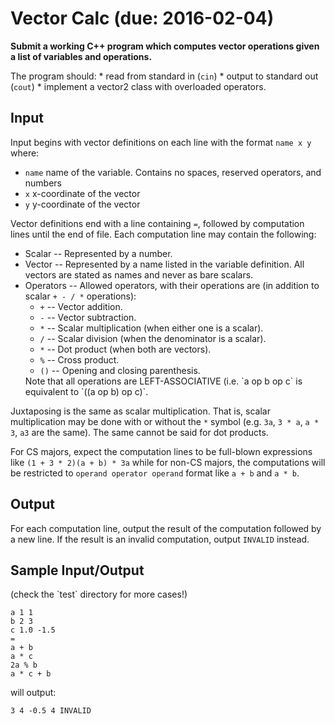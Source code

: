 Vector Calc (due: 2016-02-04)
===
<p><strong>Submit a working C++ program which computes vector operations given a list of variables and operations.</strong></p>
The program should:
 * read from standard in (<code>cin</code>)
 * output to standard out (<code>cout</code>)
 * implement a vector2 class with overloaded operators.

<h2>Input</h2>
<p>Input begins with vector definitions on each line with the format <code>name x y</code> where:
</p><ul>
	<li><code>name</code> name of the variable. Contains no spaces, reserved operators, and numbers</li>
	<li><code>x</code> x-coordinate of the vector</li>
	<li><code>y</code> y-coordinate of the vector</li>
</ul>
<p></p>
<p>
Vector definitions end with a line containing <code>=</code>, followed by computation lines until the end of file. Each computation line may contain the following:
</p><ul>
	<li>Scalar -- Represented by a number.</li>
	<li>Vector -- Represented by a name listed in the variable definition. All vectors are stated as names and never as bare scalars.</li>
	<li>Operators -- Allowed operators, with their operations are (in addition to scalar <code>+ - / *</code> operations):
		<ul>
			<li><code>+</code> -- Vector addition.</li>
			<li><code>-</code> -- Vector subtraction.</li>
			<li><code>*</code> -- Scalar multiplication (when either one is a scalar).</li>
			<li><code>/</code> -- Scalar division (when the denominator is a scalar).</li>
			<li><code>*</code> -- Dot product (when both are vectors).</li>
			<li><code>%</code> -- Cross product.</li>
			<li><code>()</code> -- Opening and closing parenthesis.</li>
		</ul>
		Note that all operations are LEFT-ASSOCIATIVE (i.e. `a op b op c` is equivalent to `((a op b) op c)`.
	</li>
</ul>
<p>
Juxtaposing is the same as scalar multiplication. That is, scalar multiplication may be done with or without the <code>*</code> symbol (e.g. <code>3a</code>, <code>3 * a</code>, <code>a * 3</code>, <code>a3</code> are the same). The same cannot be said for dot products.
</p>

<p>
For CS majors, expect the computation lines to be full-blown expressions like <code>(1 + 3 * 2)(a + b) * 3a</code> while for non-CS majors, the computations will be restricted to <code>operand operator operand</code> format like <code>a + b</code> and <code>a * b</code>.
</p>

<h2>Output</h2>
For each computation line, output the result of the computation followed by a new line. If the result is an invalid computation, output <code>INVALID</code> instead.

<h2>Sample Input/Output</h2>
(check the `test` directory for more cases!)
<pre><code>a 1 1
b 2 3
c 1.0 -1.5
=
a + b
a * c
2a % b
a * c + b
</code></pre>

will output:
<code><pre>3 4
-0.5
4
INVALID
</pre></code>
